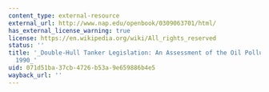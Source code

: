 ```yaml
---
content_type: external-resource
external_url: http://www.nap.edu/openbook/0309063701/html/
has_external_license_warning: true
license: https://en.wikipedia.org/wiki/All_rights_reserved
status: ''
title: '_Double-Hull Tanker Legislation: An Assessment of the Oil Pollution Act of
  1990_'
uid: 071d51ba-37cb-4726-b53a-9e659886b4e5
wayback_url: ''
---
```

